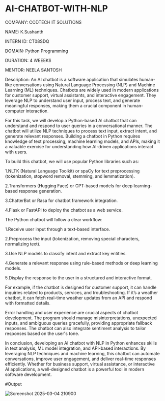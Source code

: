 # AI-CHATBOT-WITH-NLP

COMPANY: CODTECH IT SOLUTIONS

NAME: K.Sushanth

INTERN ID: CT08SDQ

DOMAIN: Python Programming

DURATION: 4 WEEEKS

MENTOR: NEELA SANTOSH

Description: An AI chatbot is a software application that simulates human-like conversations using Natural Language Processing (NLP) and Machine Learning (ML) techniques. Chatbots are widely used in modern applications for customer support, virtual assistants, and interactive engagement. They leverage NLP to understand user input, process text, and generate meaningful responses, making them a crucial component in human-computer interaction.

For this task, we will develop a Python-based AI chatbot that can understand and respond to user queries in a conversational manner. The chatbot will utilize NLP techniques to process text input, extract intent, and generate relevant responses. Building a chatbot in Python requires knowledge of text processing, machine learning models, and APIs, making it a valuable exercise for understanding how AI-driven applications interact with users.

To build this chatbot, we will use popular Python libraries such as:

1.NLTK (Natural Language Toolkit) or spaCy for text preprocessing (tokenization, stopword removal, stemming, and lemmatization).

2.Transformers (Hugging Face) or GPT-based models for deep learning-based response generation.

3.ChatterBot or Rasa for chatbot framework integration.

4.Flask or FastAPI to deploy the chatbot as a web service.

The Python chatbot will follow a clear workflow:

1.Receive user input through a text-based interface.

2.Preprocess the input (tokenization, removing special characters, normalizing text).

3.Use NLP models to classify intent and extract key entities.

4.Generate a relevant response using rule-based methods or deep learning models.

5.Display the response to the user in a structured and interactive format.

For example, if the chatbot is designed for customer support, it can handle inquiries related to products, services, and troubleshooting. If it’s a weather chatbot, it can fetch real-time weather updates from an API and respond with formatted details.

Error handling and user experience are crucial aspects of chatbot development. The program should manage misinterpretations, unexpected inputs, and ambiguous queries gracefully, providing appropriate fallback responses. The chatbot can also integrate sentiment analysis to tailor responses based on the user's tone.

In conclusion, developing an AI chatbot with NLP in Python enhances skills in text analysis, ML model integration, and API-based interactions. By leveraging NLP techniques and machine learning, this chatbot can automate conversations, improve user engagement, and deliver real-time responses efficiently. Whether for business support, virtual assistance, or interactive AI applications, a well-designed chatbot is a powerful tool in modern software development.

#Output

![Screenshot 2025-03-04 210900](https://github.com/user-attachments/assets/bebe23e3-cfb9-4892-8fc4-a0c0c5f4aa24)


